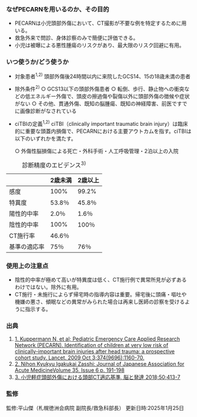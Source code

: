 ### なぜPECARNを用いるのか、その目的

* PECARNは小児頭部外傷において、CT撮影が不要な例を特定するために用いる。
* 救急外来で問診、身体診察のみで簡便に評価できる。
* 小児は被曝による悪性腫瘍のリスクがあり、最大限のリスク回避に有用。


### いつ使うか/どう使うか

* 対象患者<sup>1,2)</sup>
    頭部外傷後24時間以内に来院したGCS14、15の18歳未満の患者
* 除外条件<sup>2)</sup>
    ○	GCS13以下の頭部外傷患者
    ○	転倒、歩行、静止物への衝突などの低エネルギー外傷で、頭皮の擦過傷や裂傷以外に頭部外傷の徴候や症状がない
    ○	その他、貫通外傷、既知の脳腫瘍、既知の神経障害、前医ですでに画像診断がなされている
* ciTBIの定義<sup>1,2)</sup>
    ciTBI（clinically important traumatic brain injury）は臨床的に重要な頭蓋内損傷で、PECARNにおける主要アウトカムを指す。ciTBIは以下のいずれかを満たす。
    
    ○	外傷性脳損傷による死亡・外科手術・人工呼吸管理・2泊以上の入院


<table>
  <caption>
    診断精度のエビデンス<sup>3)</sup>
  </caption>
  <thead>
    <tr>
        <th></th>
        <th>2歳未満</th>
        <th>2歳以上</th>
    </tr>
  </thead>
  <tbody>
    <tr>
        <td>感度</td>
        <td>100%</td>
        <td>99.2%</td>
    </tr>
    <tr>
        <td>特異度</td>
        <td>53.8％</td>
        <td>45.8％</td>
    </tr>
    <tr>
        <td>陽性的中率</td>
        <td>2.0％</td>
        <td>1.6％</td>
    </tr>
    <tr>
        <td>陰性的中率</td>
        <td>100%</td>
        <td>100％</td>
    </tr>
    <tr>
        <td>CT施行率</td>
        <td colspan="2">46.6％</td>
    </tr>
    <tr>
        <td>基準の適応率</td>
        <td>75％</td>
        <td>76％</td>
    </tr>
  </tbody>
</table>

### 使用上の注意点

* 陰性的中率が極めて高いが特異度は低く、CT施行例で異常所見が必ずあるわけではない。除外に有用。
* CT施行・未施行によらず帰宅時の指導内容は重要。帰宅後に頭痛・嘔吐や機嫌の悪さ、傾眠などの異常がみられた場合は再来し医師の診察を受けるように指示する。

### 出典

1. [1.	Kuppermann N, et al; Pediatric Emergency Care Applied Research Network (PECARN). Identification of children at very low risk of clinically-important brain injuries after head trauma: a prospective cohort study. Lancet. 2009 Oct 3;374(9696):1160-70.](https://pubmed.ncbi.nlm.nih.gov/19758692/)  
2. [2.	Nihon Kyukyu Igakukai Zasshi: Journal of Japanese Association for Acute MedicineVolume 35, Issue 6 p. 191-198](https://onlinelibrary.wiley.com/doi/10.1002/jja2.12906)  
3. [3.	小児軽症頭部外傷における頭部CT適応基準, 脳と発達 2018;50;413-7](https://www.jstage.jst.go.jp/article/ojjscn/50/6/50_413/_pdf/-char/ja)  


### 監修
監修:平山傑（札幌徳洲会病院 副院長/救急科部長）
更新日時:2025年1月25日